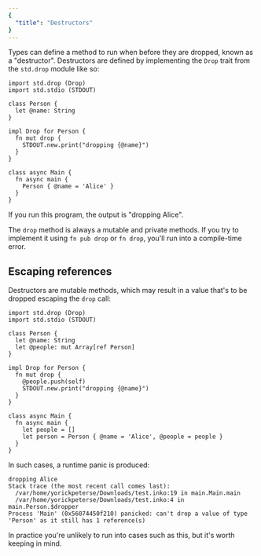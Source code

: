 ```yaml
---
{
  "title": "Destructors"
}
---
```


Types can define a method to run when before they are dropped, known as a
"destructor". Destructors are defined by implementing the `Drop` trait from the
`std.drop` module like so:

```inko
import std.drop (Drop)
import std.stdio (STDOUT)

class Person {
  let @name: String
}

impl Drop for Person {
  fn mut drop {
    STDOUT.new.print("dropping {@name}")
  }
}

class async Main {
  fn async main {
    Person { @name = 'Alice' }
  }
}
```

If you run this program, the output is "dropping Alice".

The `drop` method is always a mutable and private methods. If you try to
implement it using `fn pub drop` or `fn drop`, you'll run into a compile-time
error.

## Escaping references

Destructors are mutable methods, which may result in a value that's to be
dropped escaping the `drop` call:

```inko
import std.drop (Drop)
import std.stdio (STDOUT)

class Person {
  let @name: String
  let @people: mut Array[ref Person]
}

impl Drop for Person {
  fn mut drop {
    @people.push(self)
    STDOUT.new.print("dropping {@name}")
  }
}

class async Main {
  fn async main {
    let people = []
    let person = Person { @name = 'Alice', @people = people }
  }
}
```

In such cases, a runtime panic is produced:

```
dropping Alice
Stack trace (the most recent call comes last):
  /var/home/yorickpeterse/Downloads/test.inko:19 in main.Main.main
  /var/home/yorickpeterse/Downloads/test.inko:4 in main.Person.$dropper
Process 'Main' (0x56074450f210) panicked: can't drop a value of type 'Person' as it still has 1 reference(s)
```

In practice you're unlikely to run into cases such as this, but it's worth
keeping in mind.
